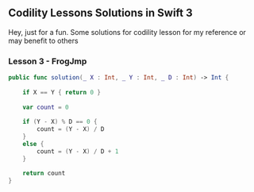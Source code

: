 ## Codility Lessons Solutions in Swift 3
Hey, just for a fun. Some solutions for codility lesson for my reference or may benefit to others

### Lesson 3 - FrogJmp
```swift
public func solution(_ X : Int, _ Y : Int, _ D : Int) -> Int {
    
    if X == Y { return 0 }
    
    var count = 0
    
    if (Y - X) % D == 0 {
        count = (Y - X) / D
    }
    else {
        count = (Y - X) / D + 1
    }
    
    return count
}
```


